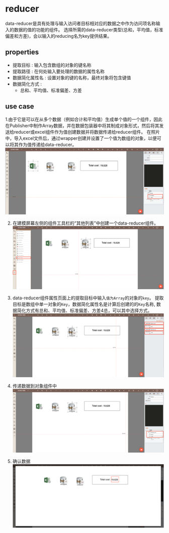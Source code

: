 # reducer

data-reducer是具有处理与输入访问者目标相对应的数据之中作为访问项名称输入的数据的值的功能的组件。
选择所需的data-reducer类型(总和，平均值，标准偏差和方差)，会以输入的reducing名为key提供结果。

## properties
- 提取目标 : 输入包含数组的对象的键名称
- 提取路径 : 在何处输入要处理的数据的属性名称
- 数据简化属性名 : 设置对象的键的名称，最终对象将包含键值
- 数据简化方式 : 
  - 总和、平均值、标准偏差、方差

## use case

1.由于它是可以在从多个数据（例如合计和平均值）生成单个值的一个组件，因此在Publisher中制作Array数据，并在数据包装器中将其制成对象形式，然后将其发送给reducer或excel组件作为值创建数据并将数据传递给reducer组件。
   在照片中，导入excel文件后，通过wrapper创建并设置了一个值为数组的对象，以便可以将其作为值传递给data-reducer。
   ![array 형식 데이터][data_reducer_1]

2. 在建模屏幕左侧的组件工具栏的“其他列表”中创建一个data-reducer组件。
   ![reducer 생성][data_reducer_2]

3. data-reducer组件属性页面上的提取目标中输入`值为Array`的对象的`key`。
   提取目标是数组中单一对象的`Key`，数据简化属性名是计算后创建的的`Key`名称, 数据简化方式有总和、平均值、标准偏差、方差4总，可以其中选择方式。
   ![data reducer의 key 값 입력][data_reducer_3]

4. 传递数据到对象组件中
   ![data reducer의 값 확인 ][data_reducer_4]

5. 确认数据
   ![data reducer 출력 확인][data_reducer_5]

[data_reducer_1]: ../images/data_reducer_1.png
[data_reducer_2]: ../images/data_reducer_2.png
[data_reducer_3]: ../images/data_reducer_3.png
[data_reducer_4]: ../images/data_reducer_4.png
[data_reducer_5]: ../images/data_reducer_5.png
